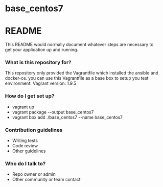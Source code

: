 # base_centos7
# README #

This README would normally document whatever steps are necessary to get your application up and running.

### What is this repository for? ###

This repository only provided the Vagrantfile which installed the ansible and docker-ce.
you can use this Vagrantfile as a base box to setup you test environment.
Vagrant version: 1.9.5

### How do I get set up? ###

* vagrant up
* vagrant package --output base_centos7
* vagrant box add ./base_centos7 --name base_centos7

### Contribution guidelines ###

* Writing tests
* Code review
* Other guidelines

### Who do I talk to? ###

* Repo owner or admin
* Other community or team contact
